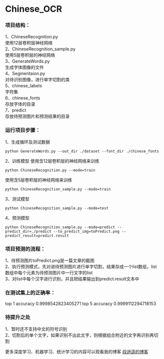 # Chinese_OCR
### 项目结构：
1、ChineseRecognition.py
<br/>
使用12层卷积层神经网络
<br/>
2、ChineseRecognition_sample.py
<br/>
使用5层卷积层的神经网络
<br/>
3、GenerateWords.py
<br/>
生成字体图像的文件
<br/>
4、Segmentaion.py
<br/>
对待识别图像，进行单字切割的类
<br/>
5、chinese_labels
<br/>
字符集
<br/>
6、chinese_fonts
<br/>
存放字体的目录
<br/>
7、predict
<br/>
存放待预测图片和预测结果的目录
<br/>

### 运行项目步骤：
1、生成循环及测试数据
```
python GenerateWords.py --out_dir ./dataset --font_dir ./chinese_fonts
```
2、训练模型
使用含12层卷积层的神经网络来训练
```
python ChineseRecognition.py --mode=train
```
使用含5层卷积层的神经网络来训练
```
python ChineseRecognition_sample.py --mode=train
```
3、测试模型
```
python ChineseRecognition_sample.py --mode=test
```
4、预测模型
```
python ChineseRecognition_sample.py --mode=predict --predict_dir=./predict --to_predict_img=toPredict.png --predict_result=predict.result
```
### 项目预测的流程：
1、待预测图片toPredict.png是一篇文章的截图
<br/>
2、执行预测模式，先对进待预测图片进行单字切割，结果存成一个list数组，list数组中每个元素为待预测图片中一行文字的list
<br/>
3、对list中每个汉字进行识别，并且把结果输出到predict.result文本中
<br/>
### 在测试集上的正确率：
top 1 accuracy 0.9998542823405271 top 5 accuracy 0.9999112294718153
### 待提升之处
1、暂时还不支持中文的符号识别
<br/>
2、切割后的单个文字，如果识别不出此文字，则根据组合附近的文字再识别再切割
<br/>

更多深度学习、机器学习、统计学习的内容可以观看我的博客
[段逍遥的博客](https://blog.csdn.net/u011070767)
